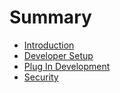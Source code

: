 # Summary

* [Introduction](README.md)
* [Developer Setup](chapter1.md)
* [Plug In Development](plug_in_development.md)
* [Security](security.md)

